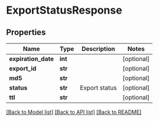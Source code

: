 # ExportStatusResponse

## Properties
Name | Type | Description | Notes
------------ | ------------- | ------------- | -------------
**expiration_date** | **int** |  | [optional] 
**export_id** | **str** |  | [optional] 
**md5** | **str** |  | [optional] 
**status** | **str** | Export status | [optional] 
**ttl** | **str** |  | [optional] 

[[Back to Model list]](../README.md#documentation-for-models) [[Back to API list]](../README.md#documentation-for-api-endpoints) [[Back to README]](../README.md)



